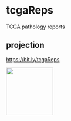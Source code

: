 # tcgaReps
TCGA pathology reports

## projection
https://bit.ly/tcgaReps

<img src="https://epiverse.github.io/cli/bit.ly_tcgaReps.png" width=128 height=128>

